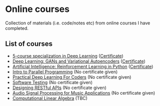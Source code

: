 # Online courses

Collection of materials (i.e. code/notes etc) from online courses I have completed.

## List of courses

- [5-course specialization in Deep Learning](https://www.coursera.org/specializations/deep-learning) ([Certificate](https://www.coursera.org/account/accomplishments/specialization/certificate/DKA27QD5VMXD))
- [Deep Learning: GANs and Variational Autoencoders](https://www.udemy.com/deep-learning-gans-and-variational-autoencoders/) ([Certificate](https://www.udemy.com/certificate/UC-BVA004A2/))
- [Artificial Intelligence: Reinforcement Learning in Python](https://www.udemy.com/artificial-intelligence-reinforcement-learning-in-python/) ([Certificate](https://www.udemy.com/certificate/UC-T22827HK/))
- [Intro to Parallel Programming](https://eu.udacity.com/course/intro-to-parallel-programming--cs344) (No certificate given)
- [Practical Deep Learning For Coders](https://course.fast.ai/) (No certificate given)
- [Software Testing](https://eu.udacity.com/course/software-testing--cs258) (No certificate given)
- [Designing RESTful APIs](https://eu.udacity.com/course/designing-restful-apis--ud388) (No certificate given)
- [Audio Signal Processing for Music Applications](https://www.coursera.org/learn/audio-signal-processing) (No certificate given)
- [Computational Linear Algebra](https://www.fast.ai/2017/07/17/num-lin-alg/) (TBC)
